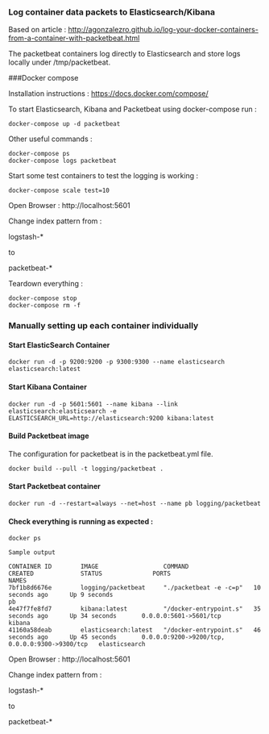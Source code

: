 ### Log container data packets to Elasticsearch/Kibana

Based on article : http://agonzalezro.github.io/log-your-docker-containers-from-a-container-with-packetbeat.html

The packetbeat containers log directly to Elasticsearch and store logs locally under /tmp/packetbeat.

###Docker compose

Installation instructions : https://docs.docker.com/compose/

To start Elasticsearch, Kibana and Packetbeat using docker-compose run :
```
docker-compose up -d packetbeat
```
Other useful commands :
```
docker-compose ps
docker-compose logs packetbeat
```
Start some test containers to test the logging is working :
```
docker-compose scale test=10
```
Open Browser : http://localhost:5601

Change index pattern from :

logstash-*

to

packetbeat-*

Teardown everything :
```
docker-compose stop
docker-compose rm -f
```

### Manually setting up each container individually

#### Start ElasticSearch Container
```
docker run -d -p 9200:9200 -p 9300:9300 --name elasticsearch elasticsearch:latest
```

#### Start Kibana Container
```
docker run -d -p 5601:5601 --name kibana --link elasticsearch:elasticsearch -e ELASTICSEARCH_URL=http://elasticsearch:9200 kibana:latest
```

#### Build Packetbeat image 

The configuration for packetbeat is in the packetbeat.yml file.

```
docker build --pull -t logging/packetbeat .
```

#### Start Packetbeat container
```
docker run -d --restart=always --net=host --name pb logging/packetbeat
```

#### Check everything is running as expected :
```
docker ps

Sample output

CONTAINER ID        IMAGE                  COMMAND                  CREATED             STATUS              PORTS                                            NAMES
7bf1b8d6676e        logging/packetbeat     "./packetbeat -e -c=p"   10 seconds ago      Up 9 seconds                                                         pb
4e47f7fe8fd7        kibana:latest          "/docker-entrypoint.s"   35 seconds ago      Up 34 seconds       0.0.0.0:5601->5601/tcp                           kibana
41160a58deab        elasticsearch:latest   "/docker-entrypoint.s"   46 seconds ago      Up 45 seconds       0.0.0.0:9200->9200/tcp, 0.0.0.0:9300->9300/tcp   elasticsearch

```

Open Browser : http://localhost:5601

Change index pattern from :

logstash-*

to

packetbeat-*

